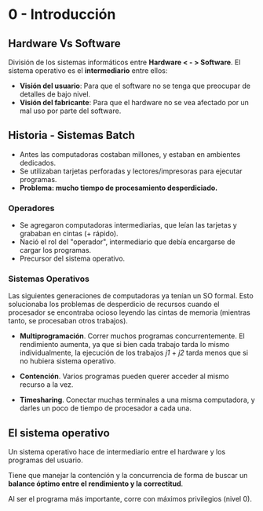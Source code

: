 # 0 - Introducción

## Hardware Vs Software
División de los sistemas informáticos entre **Hardware < - > Software**. El sistema operativo es el **intermediario** entre ellos:

- **Visión del usuario**: Para que el software no se tenga que preocupar de detalles de bajo nivel.
- **Visión del fabricante**: Para que el hardware no se vea afectado por un mal uso por parte del software.

## Historia - Sistemas Batch
- Antes las computadoras costaban millones, y estaban en ambientes dedicados.
- Se utilizaban tarjetas perforadas y lectores/impresoras para ejecutar programas.
- **Problema: mucho tiempo de procesamiento desperdiciado.**

### Operadores
- Se agregaron computadoras intermediarias, que leían las tarjetas y grababan en cintas (+ rápido).
- Nació el rol del "operador", intermediario que debía encargarse de cargar los programas.
- Precursor del sistema operativo.

### Sistemas Operativos
Las siguientes generaciones de computadoras ya tenían un SO formal. Esto solucionaba los problemas de desperdicio de recursos cuando el procesador se encontraba ocioso leyendo las cintas de memoria (mientras tanto, se procesaban otros trabajos).

- **Multiprogramación**.  Correr muchos programas concurrentemente. El rendimiento aumenta, ya que si bien cada trabajo tarda lo mismo individualmente, la ejecución de los trabajos _j1_ + _j2_ tarda menos que si no hubiera sistema operativo.

- **Contención**. Varios programas pueden querer acceder al mismo recurso a la vez.

- **Timesharing**. Conectar muchas terminales a una misma computadora, y darles un poco de tiempo de procesador a cada una.

## El sistema operativo
Un sistema operativo hace de intermediario entre el hardware y los programas del usuario.

Tiene que manejar la contención y la concurrencia de forma de buscar un **balance óptimo entre el rendimiento y la correctitud**.

Al ser el programa más importante, corre con máximos privilegios (nivel 0).